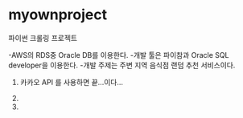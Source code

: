 # myownproject
파이썬 크롤링 프로젝트

-AWS의 RDS중 Oracle DB를 이용한다.
-개발 툴은 파이참과 Oracle SQL developer을 이용한다.
-개발 주제는 주변 지역 음식점 랜덤 추천 서비스이다.
1. 카카오 API 를 사용하면 끝...이다...

2. 

3. 
